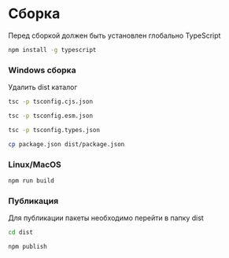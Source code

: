 # Сборка

Перед сборкой должен быть установлен глобально TypeScript

```bash
npm install -g typescript
```

### Windows сборка

Удалить dist каталог

```bash
tsc -p tsconfig.cjs.json
```

```bash
tsc -p tsconfig.esm.json
```

```bash
tsc -p tsconfig.types.json
```

```bash
cp package.json dist/package.json
```

### Linux/MacOS

```bash
npm run build
```

### Публикация

Для публикации пакеты необходимо перейти в папку dist

```bash
cd dist
```

```bash
npm publish
```
